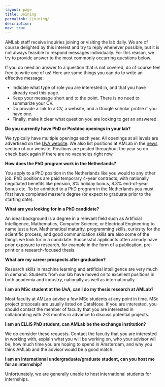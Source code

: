 ```yaml
---
layout: page
title: Joining
permalink: /joining/
description: 
nav: true
---
```


AMLab staff receive inquiries joining or visiting the lab daily. We are of course delighted by this interest and try to reply whenever possible, but it is not always feasible to respond messages individually. For this reason, we try to provide answer to the most commonly occurring questions below.  

If you do need an answer to a question that is not covered, do of course feel free to write one of us! Here are some things you can do to write an effective message: 

- Indicate what type of role you are interested in, and that you have already read this page. 
- Keep your message short and to the point. There is no need to summarize your CV.  
- Do provide a link to a CV, a website, and a Google scholar profile if you have one. 
- Finally, make it clear what question you are looking to get an answered.  

**Do you currently have PhD or Postdoc openings in your lab?**

We typically have multiple openings each year. All openings at all levels are advertised on the [UvA website](https://vacatures.uva.nl/UvA/search/?createNewAlert=false&q=&optionsFacetsDD_department=&optionsFacetsDD_shifttype=&optionsFacetsDD_facility=Faculteit+der+Natuurw.%2C+Wiskunde+%26+Informatica). We also list positions at AMLab in the [news](/) section of our website. Positions are posted throughout the year so do check back again if there are no vacancies right now. 

**How does the PhD program work in the Netherlands?**

You apply to a PhD position in the Netherlands like you would to any other job. PhD positions are paid temporary 4-year contracts, with nationally negotiated benefits like pension, 8% holiday bonus, 8.3% end-of-year bonus etc. To be admitted to a PhD program in the Netherlands you must first have completed master’s degree (or expect to graduate prior to the starting date). 

**What are you looking for in a PhD candidate?**

An ideal background is a degree in a relevant field such as Artificial Intelligence, Mathematics, Computer Science, or Electrical Engineering to name just a few. Mathematical maturity, programming skills, curiosity for the scientific process, and good communication skills are also some of the things we look for in a candidate. Successful applicants often already have prior exposure to research, for example in the form of a publication, pre-print or a research-focused thesis. 

**What are my career prospects after graduation?**

Research skills in machine learning and artificial intelligence are very much in demand. Students from our lab have moved on to excellent positions in both academia and industry, nationally as well as internationally. 

**I am an MSc student at the UvA, can I do my thesis research at AMLab?**

Most faculty at AMLab advise a few MSc students at any point in time. MSc project proposals are usually listed on DataNose. If you are interested, you should contact the member of faculty that you are interested in collaborating with 2-3 months in advance to discuss potential projects. 

**I am an ELLIS PhD student, can AMLab be the exchange institution?**

We do consider these requests. Contact the faculty that you are interested in working with, explain what you will be working on, who your advisor will be, how much time you are hoping to spend in Amsterdam, and why you think AMLab and the advisor would be a good match. 

**I am an international undergraduate/graduate student, can you host me for an internship?**

Unfortunately, we are generally unable to host international students for internships. 